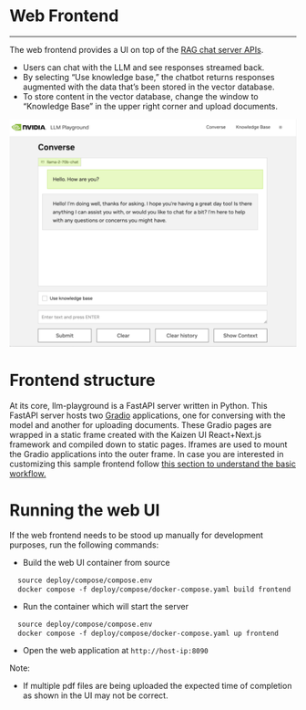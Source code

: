 # Web Frontend
------------
The web frontend provides a UI on top of the [RAG chat server APIs](./chat_server.md).
- Users can chat with the LLM and see responses streamed back.
- By selecting “Use knowledge base,” the chatbot returns responses augmented with the data that’s been stored in the vector database.
- To store content in the vector database, change the window to “Knowledge Base” in the upper right corner and upload documents.

![Diagram](./images/image4.jpg)

# Frontend structure

At its core, llm-playground is a FastAPI server written in Python. This FastAPI server hosts two [Gradio](https://www.gradio.app/) applications, one for conversing with the model and another for uploading documents. These Gradio pages are wrapped in a static frame created with the Kaizen UI React+Next.js framework and compiled down to static pages. Iframes are used to mount the Gradio applications into the outer frame. In case you are interested in customizing this sample frontend follow [this section to understand the basic workflow.](../frontend/README.md)

# Running the web UI
If the web frontend needs to be stood up manually for development purposes, run the following commands:

- Build the web UI container from source
```
  source deploy/compose/compose.env
  docker compose -f deploy/compose/docker-compose.yaml build frontend
```
- Run the container which will start the server
```
  source deploy/compose/compose.env
  docker compose -f deploy/compose/docker-compose.yaml up frontend
```

- Open the web application at ``http://host-ip:8090``

Note:
- If multiple pdf files are being uploaded the expected time of completion as shown in the UI may not be correct.



